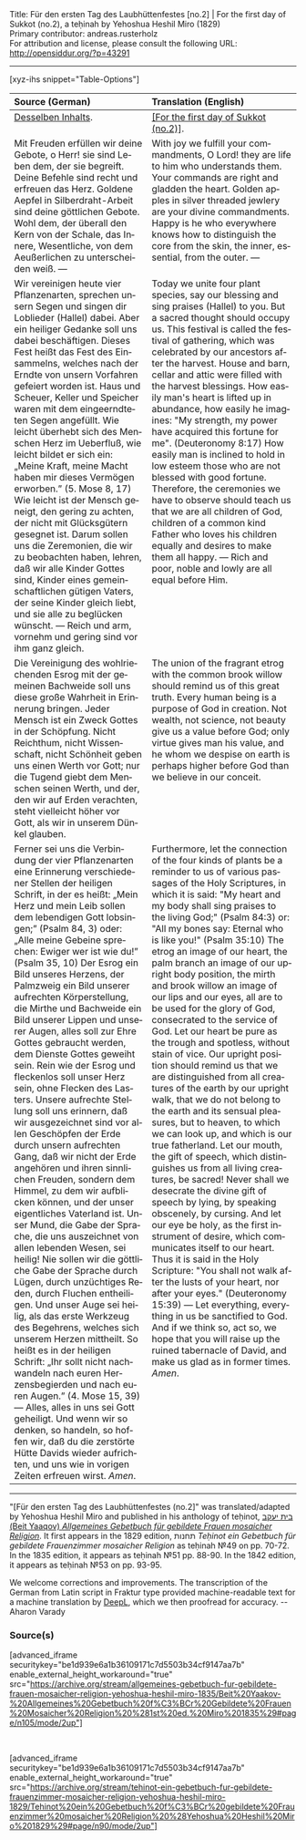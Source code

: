 <html>
<head></head>
<body>
Title: Für den ersten Tag des Laubhüttenfestes [no.2] | For the first day of Sukkot (no.2), a teḥinah by Yehoshua Heshil Miro (1829)<br />
Primary contributor: andreas.rusterholz<br />
For attribution and license, please consult the following URL: <a href="http://opensiddur.org/?p=43291">http://opensiddur.org/?p=43291</a>
<p />
<hr />

[xyz-ihs snippet="Table-Options"]<table style="margin-left: auto; margin-right: auto;" class="draggable">
<thead><tr><th id="x" style="text-align: left;">Source (German)</th><th style="text-align: left;">Translation (English)</th></tr></thead>
<tbody>
<tr><td style="vertical-align:top;">
<div class="german" lang="de">
<u>Desselben Inhalts</u>.
</div></td>

<td style="vertical-align:top;">
<div class="english" lang="en">
<u>[For the first day of Sukkot (no.2)]</u>.
</div></td></tr>


<tr><td style="vertical-align:top;">
<div class="german" lang="de">
Mit Freuden erfüllen wir deine Gebote, o Herr! sie sind Leben dem, der sie begreift. Deine Befehle sind recht und erfreuen das Herz. Goldene Aepfel in Silberdraht-Arbeit sind deine göttlichen Gebote. Wohl dem, der überall den Kern von der Schale, das Innere, Wesentliche, von dem Aeußerlichen zu unterscheiden weiß. — 
</div></td>

<td style="vertical-align:top;">
<div class="english" lang="en">
With joy we fulfill your commandments, O Lord! they are life to him who understands them. Your commands are right and gladden the heart. Golden apples in silver threaded jewlery are your divine commandments. Happy is he who everywhere knows how to distinguish the core from the skin, the inner, essential, from the outer. — 
</div></td></tr>


<tr><td style="vertical-align:top;">
<div class="german" lang="de">
Wir vereinigen heute vier Pflanzenarten, sprechen unsern Segen und singen dir Loblieder (Hallel) dabei. Aber ein heiliger Gedanke soll uns dabei beschäftigen. Dieses Fest heißt das Fest des Einsammelns, welches nach der Erndte von unsern Vorfahren gefeiert worden ist. Haus und Scheuer, Keller und Speicher waren mit dem eingeerndteten Segen angefüllt. Wie leicht überhebt sich des Menschen Herz im Ueberfluß, wie leicht bildet er sich ein: „Meine Kraft, meine Macht haben mir dieses Vermögen erworben.” <span class="citation">(5. Mose 8, 17)</span> Wie leicht ist der Mensch geneigt, den gering zu achten, der nicht mit Glücksgütern gesegnet ist. Darum sollen uns die Zeremonien, die wir zu beobachten haben, lehren, daß wir alle Kinder Gottes sind, Kinder eines gemeinschaftlichen gütigen Vaters, der seine Kinder gleich liebt, und sie alle zu beglücken wünscht. — Reich und arm, vornehm und gering sind vor ihm ganz gleich.
</div></td>

<td style="vertical-align:top;">
<div class="english" lang="en">
Today we unite four plant species, say our blessing and sing praises (Hallel) to you. But a sacred thought should occupy us. This festival is called the festival of gathering, which was celebrated by our ancestors after the harvest. House and barn, cellar and attic were filled with the harvest blessings. How easily man's heart is lifted up in abundance, how easily he imagines: "My strength, my power have acquired this fortune for me". <span class="citation">(Deuteronomy 8:17)</span> How easily man is inclined to hold in low esteem those who are not blessed with good fortune. Therefore, the ceremonies we have to observe should teach us that we are all children of God, children of a common kind Father who loves his children equally and desires to make them all happy. — Rich and poor, noble and lowly are all equal before Him.
</div></td></tr>


<tr><td style="vertical-align:top;">
<div class="german" lang="de">
Die Vereinigung des wohlriechenden Esrog mit der gemeinen Bachweide soll uns diese große Wahrheit in Erinnerung bringen. Jeder Mensch ist ein Zweck Gottes in der Schöpfung. Nicht Reichthum, nicht Wissenschaft, nicht Schönheit geben uns einen Werth vor Gott; nur die Tugend giebt dem Menschen seinen Werth, und der, den wir auf Erden verachten, steht vielleicht höher vor Gott, als wir in unserem Dünkel glauben.
</div></td>

<td style="vertical-align:top;">
<div class="english" lang="en">
The union of the fragrant etrog with the common brook willow should remind us of this great truth. Every human being is a purpose of God in creation. Not wealth, not science, not beauty give us a value before God; only virtue gives man his value, and he whom we despise on earth is perhaps higher before God than we believe in our conceit.
</div></td></tr>


<tr><td style="vertical-align:top;">
<div class="german" lang="de">
Ferner sei uns die Verbindung der vier Pflanzenarten eine Erinnerung verschiedener Stellen der heiligen Schrift, in der es heißt: „Mein Herz und mein Leib sollen dem lebendigen Gott lobsingen;” <span class="citation">(Psalm 84, 3)</span> oder: „Alle meine Gebeine sprechen: Ewiger wer ist wie du!” <span class="citation">(Psalm 35, 10)</span> Der Esrog ein Bild unseres Herzens, der Palmzweig ein Bild unserer aufrechten Körperstellung, die Mirthe und Bachweide ein Bild unserer Lippen und unserer Augen, alles soll zur Ehre Gottes gebraucht werden, dem Dienste Gottes geweiht sein. Rein wie der Esrog und fleckenlos soll unser Herz sein, ohne Flecken des Lasters. Unsere aufrechte Stellung soll uns erinnern, daß wir ausgezeichnet sind vor allen Geschöpfen der Erde durch unsern aufrechten Gang, daß wir nicht der Erde angehören und ihren sinnlichen Freuden, sondern dem Himmel, zu dem wir aufblicken können, und der unser eigentliches Vaterland ist. Unser Mund, die Gabe der Sprache, die uns auszeichnet von allen lebenden Wesen, sei heilig! Nie sollen wir die göttliche Gabe der Sprache durch Lügen, durch unzüchtiges Reden, durch Fluchen entheiligen. Und unser Auge sei heilig, als das erste Werkzeug des Begehrens, welches sich unserem Herzen mittheilt. So heißt es in der heiligen Schrift: „Ihr sollt nicht nachwandeln nach euren Herzensbegierden und nach euren Augen.” <span class="citation">(4. Mose 15, 39)</span> — Alles, alles in uns sei Gott geheiligt. Und wenn wir so denken, so handeln, so hoffen wir, daß du die zerstörte Hütte Davids wieder aufrichten, und uns wie in vorigen Zeiten erfreuen wirst. <em>Amen</em>.
</div></td>

<td style="vertical-align:top;">
<div class="english" lang="en">
Furthermore, let the connection of the four kinds of plants be a reminder to us of various passages of the Holy Scriptures, in which it is said: "My heart and my body shall sing praises to the living God;" <span class="citation">(Psalm 84:3)</span> or: "All my bones say: Eternal who is like you!" <span class="citation">(Psalm 35:10)</span> The etrog an image of our heart, the palm branch an image of our upright body position, the mirth and brook willow an image of our lips and our eyes, all are to be used for the glory of God, consecrated to the service of God. Let our heart be pure as the trough and spotless, without stain of vice. Our upright position should remind us that we are distinguished from all creatures of the earth by our upright walk, that we do not belong to the earth and its sensual pleasures, but to heaven, to which we can look up, and which is our true fatherland. Let our mouth, the gift of speech, which distinguishes us from all living creatures, be sacred! Never shall we desecrate the divine gift of speech by lying, by speaking obscenely, by cursing. And let our eye be holy, as the first instrument of desire, which communicates itself to our heart. Thus it is said in the Holy Scripture: "You shall not walk after the lusts of your heart, nor after your eyes." <span class="citation">(Deuteronomy 15:39)</span> — Let everything, everything in us be sanctified to God. And if we think so, act so, we hope that you will raise up the ruined tabernacle of David, and make us glad as in former times. <em>Amen</em>.
</div></td></tr>
</tbody></table>

<hr />

"[Für den ersten Tag des Laubhüttenfestes (no.2]" was translated/adapted by Yehoshua Heshil Miro and published in his anthology of teḥinot, <a href="/?p=41365">בית יעקב (Beit Yaaqov) <em>Allgemeines Gebetbuch für gebildete Frauen mosaicher Religion</em></a>. It first appears in the 1829 edition, תחנות <em>Teḥinot ein Gebetbuch für gebildete Frauenzimmer mosaicher Religion</em> as teḥinah №49 on pp. 70-72. In the 1835 edition, it appears as teḥinah №51 pp. 88-90. In the 1842 edition, it appears as teḥinah №53 on pp. 93-95.

We welcome corrections and improvements. The transcription of the German from Latin script in Fraktur type provided machine-readable text for a machine translation by <a href="https://www.deepl.com/en/translator">DeepL</a>, which we then proofread for accuracy. --Aharon Varady
 

<h3>Source(s)</h3>

[advanced_iframe securitykey="be1d939e6a1b36109171c7d5503b34cf9147aa7b" enable_external_height_workaround="true" src="https://archive.org/stream/allgemeines-gebetbuch-fur-gebildete-frauen-mosaicher-religion-yehoshua-heshil-miro-1835/Beit%20Yaakov-%20Allgemeines%20Gebetbuch%20f%C3%BCr%20Gebildete%20Frauen%20Mosaicher%20Religion%20%281st%20ed.%20Miro%201835%29#page/n105/mode/2up"]
 
&nbsp;

[advanced_iframe securitykey="be1d939e6a1b36109171c7d5503b34cf9147aa7b" enable_external_height_workaround="true" src="https://archive.org/stream/tehinot-ein-gebetbuch-fur-gebildete-frauenzimmer-mosaicher-religion-yehoshua-heshil-miro-1829/Tehinot%20ein%20Gebetbuch%20f%C3%BCr%20gebildete%20Frauenzimmer%20mosaicher%20Religion%20%28Yehoshua%20Heshil%20Miro%201829%29#page/n90/mode/2up"]

&nbsp;
</body>
</html>